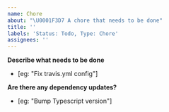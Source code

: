 ```yaml
---
name: Chore
about: "\U0001F3D7 A chore that needs to be done"
title: ''
labels: 'Status: Todo, Type: Chore'
assignees: ''
---
```


**Describe what needs to be done**

- [eg: "Fix travis.yml config"]

**Are there any dependency updates?**

- [eg: "Bump Typescript version"]

